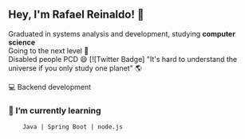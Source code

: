 ## Hey,  I'm Rafael Reinaldo! :wave:

Graduated in systems analysis and development, studying **computer science**  </br>
Going to the next level  :rocket: </br>
Disabled people  PCD :smile:
[![Twitter Badge]
"It's hard to understand the universe if you only study one planet" :earth_americas:

:computer: Backend development 
### 🌱 I’m currently learning
        Java | Spring Boot | node.js
